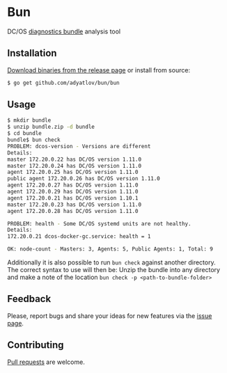 # Bun

DC/OS [diagnostics bundle](https://docs.mesosphere.com/1.11/cli/command-reference/dcos-node/dcos-node-diagnostics-create/) analysis tool

## Installation

[Download binaries from the release page](https://github.com/adyatlov/bun/releases) or install from source:

```bash
$ go get github.com/adyatlov/bun/bun
```

## Usage

```bash
$ mkdir bundle
$ unzip bundle.zip -d bundle
$ cd bundle
bundle$ bun check
PROBLEM: dcos-version - Versions are different
Details:
master 172.20.0.22 has DC/OS version 1.11.0
master 172.20.0.24 has DC/OS version 1.11.0
agent 172.20.0.25 has DC/OS version 1.11.0
public agent 172.20.0.26 has DC/OS version 1.11.0
agent 172.20.0.27 has DC/OS version 1.11.0
agent 172.20.0.29 has DC/OS version 1.11.0
agent 172.20.0.21 has DC/OS version 1.10.1
master 172.20.0.23 has DC/OS version 1.11.0
agent 172.20.0.28 has DC/OS version 1.11.0

PROBLEM: health - Some DC/OS systemd units are not healthy.
Details:
172.20.0.21 dcos-docker-gc.service: health = 1

OK: node-count - Masters: 3, Agents: 5, Public Agents: 1, Total: 9
```

Additionally it is also possible to run `bun check` against another directory. The correct syntax to use will then be:
Unzip the bundle into any directory and make a note of the location
`bun check -p <path-to-bundle-folder>`

## Feedback

Please, report bugs and share your ideas for new features via the [issue page](https://github.com/adyatlov/bun/issues).

## Contributing

[Pull requests](https://github.com/adyatlov/bun/pulls) are welcome.
